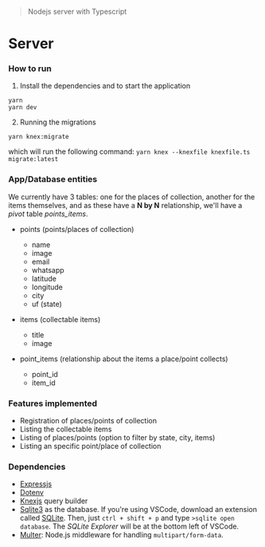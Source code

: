 > Nodejs server with Typescript

# Server





### How to run

1) Install the dependencies and to start the application

```
yarn
yarn dev
```

2) Running the migrations

```
yarn knex:migrate
```
which will run the following command: `yarn knex --knexfile knexfile.ts migrate:latest`





### App/Database entities

We currently have 3 tables: one for the places of collection, another for the items
themselves, and as these have a **N by N** relationship, we'll have a _pivot_ table _points\_items_.

- points (points/places of collection)
  - name
  - image
  - email
  - whatsapp
  - latitude
  - longitude
  - city
  - uf (state)

- items (collectable items)
  - title
  - image

- point_items (relationship about the items a place/point collects)
  - point_id
  - item_id

### Features implemented

- Registration of places/points of collection
- Listing the collectable items
- Listing of places/points (option to filter by state, city, items)
- Listing an specific point/place of collection

### Dependencies

- [Expressjs]()
- [Dotenv]()
- [Knexjs](http://knexjs.org/) query builder
- [Sqlite3](https://www.npmjs.com/package/sqlite3) as the database. If you're using VSCode, download an extension called [SQLite](https://marketplace.visualstudio.com/items?itemName=alexcvzz.vscode-sqlite). Then, just `ctrl + shift + p` and type `>sqlite open database`. The _SQLite Explorer_ will be at the bottom left of VSCode.
- [Multer](https://github.com/expressjs/multer): Node.js middleware for handling `multipart/form-data`. 